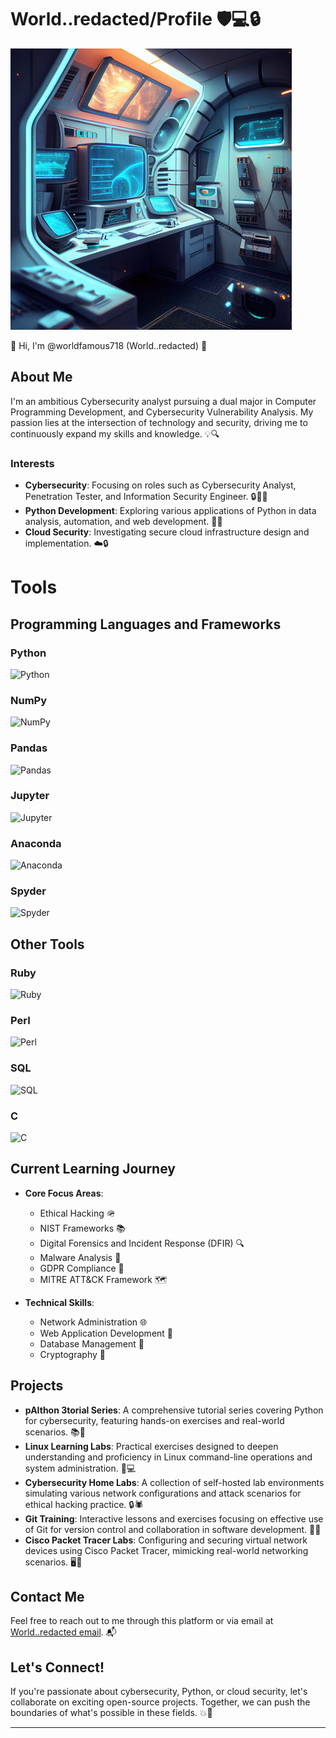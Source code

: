 # World..redacted/Profile 🛡️💻🔒

![Logo](https://github.com/worldfamous718/pAIthon-Labs/blob/main/Labs/Logos-Files/200630967-futuristic-scientific-laboratory-with-computer-and-equipment-inside-sci-fi-futuristic-interior.jpg)

👋 Hi, I'm @worldfamous718 (World..redacted) 🔐

## About Me

I'm an ambitious Cybersecurity analyst pursuing a dual major in Computer Programming Development, and Cybersecurity Vulnerability Analysis. My passion lies at the intersection of technology and security, driving me to continuously expand my skills and knowledge. 💡🔍

### Interests

- **Cybersecurity**: Focusing on roles such as Cybersecurity Analyst, Penetration Tester, and Information Security Engineer. 🔒🕵️‍♂️
- **Python Development**: Exploring various applications of Python in data analysis, automation, and web development. 🐍🧮
- **Cloud Security**: Investigating secure cloud infrastructure design and implementation. ☁️🔒

# Tools

## Programming Languages and Frameworks

### Python
![Python](https://img.shields.io/badge/Python-%231435FF.svg?style=for-the-badge&logo=Python&logoColor=white)

### NumPy
![NumPy](https://img.shields.io/badge/numpy-%23013243.svg?style=for-the-badge&logo=numpy&logoColor=white)

### Pandas
![Pandas](https://img.shields.io/badge/pandas-%23150458.svg?style=for-the-badge&logo=pandas&logoColor=white)

### Jupyter
![Jupyter](https://img.shields.io/badge/Jupyter-%23FA0000.svg?style=for-the-badge&logo=Jupyter&logoColor=white)

### Anaconda
![Anaconda](https://img.shields.io/badge/Anaconda-%2344A833.svg?style=for-the-badge&logo=anaconda&logoColor=white)

### Spyder
![Spyder](https://img.shields.io/badge/Spyder-%230F7F7F7.svg?style=for-the-badge&logo=spyder&logoColor=black)

## Other Tools

### Ruby
![Ruby](https://img.shields.io/badge/Ruby-%23CC342D.svg?style=for-the-badge&logo=ruby&logoColor=white)

### Perl
![Perl](https://img.shields.io/badge/Perl-%234B4D00.svg?style=for-the-badge&logo=perl&logoColor=white)

### SQL
![SQL](https://img.shields.io/badge/SQL-%2300F8FF.svg?style=for-the-badge&logo=mysql&logoColor=white)

### C
![C](https://img.shields.io/badge/C-%23A8B9C5.svg?style=for-the-badge&logo=c&logoColor=white)


## Current Learning Journey

- **Core Focus Areas**:
  - Ethical Hacking 🪖
  - NIST Frameworks 📚
  - Digital Forensics and Incident Response (DFIR) 🔍
  - Malware Analysis 🦠
  - GDPR Compliance 📜
  - MITRE ATT&CK Framework 🗺️

- **Technical Skills**:
  - Network Administration 🌐
  - Web Application Development 🌟
  - Database Management 🏦
  - Cryptography 🔑

## Projects

- **pAIthon 3torial Series**: A comprehensive tutorial series covering Python for cybersecurity, featuring hands-on exercises and real-world scenarios. 📚🐍
- **Linux Learning Labs**: Practical exercises designed to deepen understanding and proficiency in Linux command-line operations and system administration. 🐧💻
- **Cybersecurity Home Labs**: A collection of self-hosted lab environments simulating various network configurations and attack scenarios for ethical hacking practice. 🔒🕷️
- **Git Training**: Interactive lessons and exercises focusing on effective use of Git for version control and collaboration in software development. 🌿✨
- **Cisco Packet Tracer Labs**: Configuring and securing virtual network devices using Cisco Packet Tracer, mimicking real-world networking scenarios. 🖥️🔧

## Contact Me

Feel free to reach out to me through this platform or via email at <a href="mailto:worldmccrea@gmail.com">World..redacted email</a>. 📬

## Let's Connect!

If you're passionate about cybersecurity, Python, or cloud security, let's collaborate on exciting open-source projects. Together, we can push the boundaries of what's possible in these fields. 💥🎯

---
